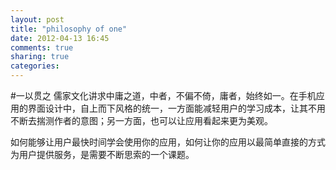```yaml
---
layout: post
title: "philosophy of one"
date: 2012-04-13 16:45
comments: true
sharing: true
categories: 
---
```

#一以贯之
儒家文化讲求中庸之道，中者，不偏不倚，庸者，始终如一。在手机应用的界面设计中，自上而下风格的统一，一方面能减轻用户的学习成本，让其不用不断去揣测作者的意图；另一方面，也可以让应用看起来更为美观。

如何能够让用户最快时间学会使用你的应用，如何让你的应用以最简单直接的方式为用户提供服务，是需要不断思索的一个课题。
